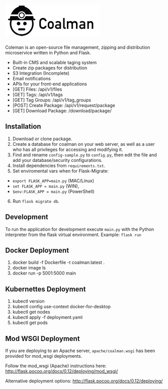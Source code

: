 ![Coalman](https://github.com/kendog/coalman/blob/master/app/static/images/logo-medium.png)
=========

Coleman is an open-source file management, zipping and distribution microservice written in Python and Flask.

* Built-in CMS and scalable taging system
* Create zip packages for distribution
* S3 Integration (Incomplete)
* Email notifications
* APIs for your front-end applications
 * [GET] Files: /api/v1/files
 * [GET] Tags: /api/v1/tags
 * [GET] Tag Groups: /api/v1/tag_groups
 * [POST] Create Package: /api/v1/request/package
 * [GET] Download Package: /download/package/<uuid>

Installation
------------
1. Download or clone package.
2. Create a database for coalman on your web server, as well as a user who has all privileges for accessing and modifying it.
3. Find and rename `config-sample.py` to `config.py`, then edit the file and add your database/security configurations.
4. Install dependencies from `requirements.txt`.
5. Set enviromental vars when for Flask-Migrate: 
 * `export FLASK_APP=main.py` (MAC/Linux)  
 * `set FLASK_APP = main.py` (WIN), 
 * `$env:FLASK_APP = main.py` (PowerShell)
6. Run `flask migrate db`.

Development
-----------
To run the application for development execute `main.py` with the Python interpreter from the flask virtual environment.
Example: `flask run`

Docker Deployment
-----------
1. docker build -f Dockerfile -t coalman:latest .
2. docker image ls
3. docker run -p 5001:5000 main

Kubernettes Deployment
-----------
1. kubectl version
2. kubectl config use-context docker-for-desktop
3. kubectl get nodes
4. kubectl apply -f deployment.yaml
5. kubectl get pods

Mod WSGI Deployment
----------
If you are deploying to an Apache server, `apache/coalman.wsgi` has been provided for mod_wsgi deployments.

Follow the mod_wsgi (Apache) instructions here:
http://flask.pocoo.org/docs/0.12/deploying/mod_wsgi/

Alternative deployment options:
http://flask.pocoo.org/docs/0.12/deploying/
